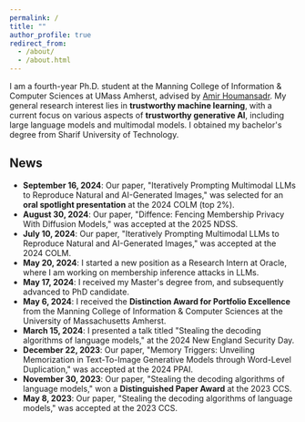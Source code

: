 ```yaml
---
permalink: /
title: ""
author_profile: true
redirect_from: 
  - /about/
  - /about.html
---
```


I am a fourth-year Ph.D. student at the Manning College of Information & Computer Sciences at UMass Amherst, advised by [Amir Houmansadr](https://people.cs.umass.edu/~amir/). My general research interest lies in **trustworthy machine learning**, with a current focus on various aspects of **trustworthy generative AI**, including large language models and multimodal models. I obtained my bachelor's degree from Sharif University of Technology.


## News
- **September 16, 2024**: Our paper, "Iteratively Prompting Multimodal LLMs to Reproduce Natural and AI-Generated Images," was selected for an **oral spotlight presentation** at the 2024 COLM (top 2%).
- **August 30, 2024**: Our paper, "Diffence: Fencing Membership Privacy With Diffusion Models," was accepted at the 2025 NDSS.
- **July 10, 2024**: Our paper, "Iteratively Prompting Multimodal LLMs to Reproduce Natural and AI-Generated Images," was accepted at the 2024 COLM.
- **May 20, 2024**: I started a new position as a Research Intern at Oracle, where I am working on membership inference attacks in LLMs.
- **May 17, 2024**: I received my Master's degree from, and subsequently advanced to PhD candidate.
- **May 6, 2024**: I received the **Distinction Award for Portfolio Excellence** from the Manning College of Information & Computer Sciences at the University of Massachusetts Amherst.
- **March 15, 2024**: I presented a talk titled "Stealing the decoding algorithms of language models," at the 2024 New England Security Day.
- **December 22, 2023**: Our paper, "Memory Triggers: Unveiling Memorization in Text-To-Image Generative Models through Word-Level Duplication," was accepted at the 2024 PPAI.
- **November 30, 2023**: Our paper, "Stealing the decoding algorithms of language models," won a **Distinguished Paper Award** at the 2023 CCS.
- **May 8, 2023**: Our paper, "Stealing the decoding algorithms of language models," was accepted at the 2023 CCS.

